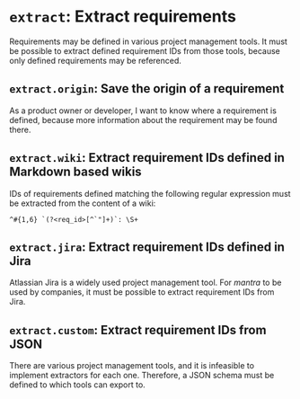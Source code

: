 # `extract`: Extract requirements

Requirements may be defined in various project management tools.
It must be possible to extract defined requirement IDs from those tools,
because only defined requirements may be referenced.

## `extract.origin`: Save the origin of a requirement

As a product owner or developer, I want to know where a requirement is defined,
because more information about the requirement may be found there.

## `extract.wiki`: Extract requirement IDs defined in Markdown based wikis

IDs of requirements defined matching the following regular expression must be extracted from the content of a wiki:

```
^#{1,6} `(?<req_id>[^`"]+)`: \S+
```

## `extract.jira`: Extract requirement IDs defined in Jira

Atlassian Jira is a widely used project management tool.
For *mantra* to be used by companies, it must be possible to extract requirement IDs from Jira.

## `extract.custom`: Extract requirement IDs from JSON

There are various project management tools, and it is infeasible to implement extractors for each one.
Therefore, a JSON schema must be defined to which tools can export to.

